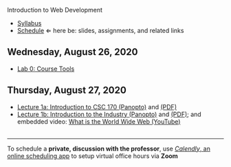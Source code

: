 Introduction to Web Development

- [Syllabus](syllabus.md)
- [Schedule](schedule.md)   &lArr; here be: slides, assignments, and related links

## Wednesday, August 26, 2020

- [Lab 0: Course Tools](lab00-course-tools/instructions.md)

## Thursday, August 27, 2020

- [Lecture 1a: Introduction to CSC 170 (Panopto)](https://rochester.hosted.panopto.com/Panopto/Pages/Viewer.aspx?id=e58e1be2-c486-4fa3-923c-ac210147946a) and [(PDF)](01-intro/intro-csc170.pdf)
- [Lecture 1b: Introduction to the Industry (Panopto)](https://rochester.hosted.panopto.com/Panopto/Pages/Viewer.aspx?id=b7440498-5192-4d2e-85d1-ac210178a5c6) and [(PDF)](01-intro/intro-industry.pdf); and embedded video: [What is the World Wide Web (YouTube)](https://youtu.be/J8hzJxb0rpc)<br><br>


<hr>


To schedule a **private, discussion with the professor**, use [*Calendly*, an online scheduling app](https://calendly.com/rkostin) to setup virtual office hours via **Zoom**